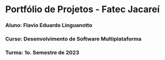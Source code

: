 # Portfólio de Projetos - Fatec Jacareí
### Aluno: Flavio Eduardo Linguanotto
### Curso: Desenvolvimento de Software Multiplataforma
### Turma: 1o. Semestre de 2023
